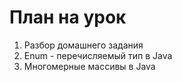 # План на урок <br/>
1. Разбор домашнего задания  <br/>
2. Enum - перечисляемый тип в Java  <br/>
3. Многомерные массивы в Java  <br/>